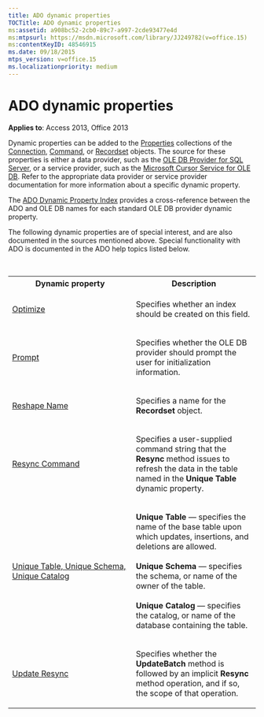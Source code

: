 ```yaml
---
title: ADO dynamic properties
TOCTitle: ADO dynamic properties
ms:assetid: a908bc52-2cb0-89c7-a997-2cde93477e4d
ms:mtpsurl: https://msdn.microsoft.com/library/JJ249782(v=office.15)
ms:contentKeyID: 48546915
ms.date: 09/18/2015
mtps_version: v=office.15
ms.localizationpriority: medium
---
```


# ADO dynamic properties

**Applies to**: Access 2013, Office 2013

Dynamic properties can be added to the [Properties](properties-collection-ado.md) collections of the [Connection](connection-object-ado.md), [Command](command-object-ado.md), or [Recordset](recordset-object-ado.md) objects. The source for these properties is either a data provider, such as the [OLE DB Provider for SQL Server](microsoft-ole-db-provider-for-sql-server.md), or a service provider, such as the [Microsoft Cursor Service for OLE DB](microsoft-cursor-service-for-ole-db-ado-service-component.md). Refer to the appropriate data provider or service provider documentation for more information about a specific dynamic property.

The [ADO Dynamic Property Index](ado-dynamic-property-index.md) provides a cross-reference between the ADO and OLE DB names for each standard OLE DB provider dynamic property.

The following dynamic properties are of special interest, and are also documented in the sources mentioned above. Special functionality with ADO is documented in the ADO help topics listed below.

<br/>

<table>
<colgroup>
<col style="width: 50%" />
<col style="width: 50%" />
</colgroup>
<tbody>
<tr class="even">
<th>Dynamic property</th>
<th>Description</th>
</tr>
<tr class="odd">
<td><p><a href="optimize-property-dynamic-ado.md">Optimize</a></p></td>
<td><p>Specifies whether an index should be created on this field.</p></td>
</tr>
<tr class="even">
<td><p><a href="prompt-property-dynamic-ado.md">Prompt</a></p></td>
<td><p>Specifies whether the OLE DB provider should prompt the user for initialization information.</p></td>
</tr>
<tr class="odd">
<td><p><a href="reshape-name-property-dynamic-ado.md">Reshape Name</a></p></td>
<td><p>Specifies a name for the <strong>Recordset</strong> object.</p></td>
</tr>
<tr class="even">
<td><p><a href="resync-command-property-dynamic-ado.md">Resync Command</a></p></td>
<td><p>Specifies a user-supplied command string that the <strong>Resync</strong> method issues to refresh the data in the table named in the <strong>Unique Table</strong> dynamic property.</p></td>
</tr>
<tr class="odd">
<td><p><a href="unique-table-unique-schema-unique-catalog-properties-dynamic-ado.md">Unique Table, Unique Schema, Unique Catalog</a></p></td>
<td><p><strong>Unique Table</strong> — specifies the name of the base table upon which updates, insertions, and deletions are allowed.<br/><br/><strong>Unique Schema</strong> — specifies the schema, or name of the owner of the table.<br/><br/><strong>Unique Catalog</strong> — specifies the catalog, or name of the database containing the table.</p></td>
</tr>
<tr class="even">
<td><p><a href="update-resync-property-dynamic-ado.md">Update Resync</a></p></td>
<td><p>Specifies whether the <strong>UpdateBatch</strong> method is followed by an implicit <strong>Resync</strong> method operation, and if so, the scope of that operation.</p></td>
</tr>
</tbody>
</table>

<br/>

